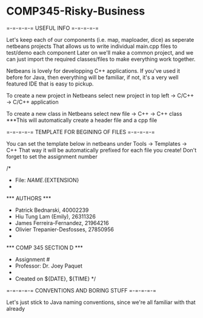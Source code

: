 # COMP345-Risky-Business

=-=-=-=-= USEFUL INFO =-=-=-=-=

Let's keep each of our components (i.e. map, maploader, dice) as seperate netbeans projects
That allows us to write individual main.cpp files to test/demo each component
Later on we'll make a common project, and we can just import the required classes/files
to make everything work together.

Netbeans is lovely for developping C++ applications. If you've used it before for Java,
then everything will be familiar, if not, it's a very well featured IDE that is easy to pickup.

To create a new project in Netbeans select new project in top left -> C/C++ -> C/C++ application

To create a new class in Netbeans select new file -> C++ -> C++ class
***This will automatically create a header file and a cpp file

=-=-=-=-= TEMPLATE FOR BEGINING OF FILES =-=-=-=-=

You can set the template below in netbeans under Tools -> Templates -> C++
That way it will be automatically prefixed for each file you create!
Don't forget to set the assignment number

/* 
 * File:   ${NAME}.${EXTENSION}
 * 
 *** AUTHORS ***
 * Patrick Bednarski, 40002239
 * Hiu Tung Lam (Emily), 26311326
 * James Ferreira-Fernandez, 21964216
 * Olivier Trepanier-Desfosses, 27850956
 *	
 *** COMP 345 SECTION D ***
 * Assignment #
 * Professor: Dr. Joey Paquet
 *
 * Created on ${DATE}, ${TIME}
 */

=-=-=-=-= CONVENTIONS AND BORING STUFF =-=-=-=-=

Let's just stick to Java naming conventions, since we're all familiar with that already
